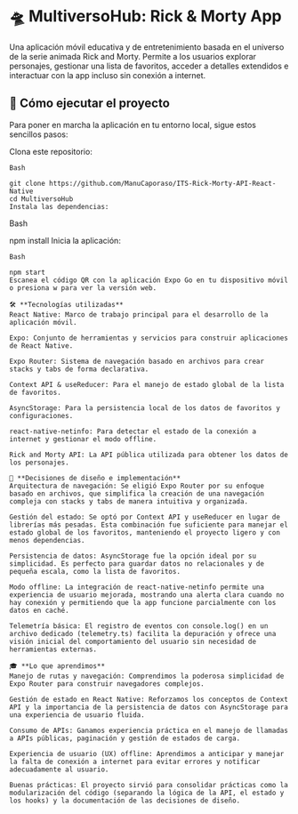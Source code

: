# 🛸 MultiversoHub: Rick & Morty App
Una aplicación móvil educativa y de entretenimiento basada en el universo de la serie animada Rick and Morty. Permite a los usuarios explorar personajes, gestionar una lista de favoritos, acceder a detalles extendidos e interactuar con la app incluso sin conexión a internet.

## 🚀 Cómo ejecutar el proyecto
Para poner en marcha la aplicación en tu entorno local, sigue estos sencillos pasos:

Clona este repositorio:
```
Bash

git clone https://github.com/ManuCaporaso/ITS-Rick-Morty-API-React-Native
cd MultiversoHub
Instala las dependencias:
```

Bash

npm install
Inicia la aplicación:

```
Bash

npm start
Escanea el código QR con la aplicación Expo Go en tu dispositivo móvil o presiona w para ver la versión web.

🛠️ **Tecnologías utilizadas**
React Native: Marco de trabajo principal para el desarrollo de la aplicación móvil.

Expo: Conjunto de herramientas y servicios para construir aplicaciones de React Native.

Expo Router: Sistema de navegación basado en archivos para crear stacks y tabs de forma declarativa.

Context API & useReducer: Para el manejo de estado global de la lista de favoritos.

AsyncStorage: Para la persistencia local de los datos de favoritos y configuraciones.

react-native-netinfo: Para detectar el estado de la conexión a internet y gestionar el modo offline.

Rick and Morty API: La API pública utilizada para obtener los datos de los personajes.

🧠 **Decisiones de diseño e implementación**
Arquitectura de navegación: Se eligió Expo Router por su enfoque basado en archivos, que simplifica la creación de una navegación compleja con stacks y tabs de manera intuitiva y organizada.

Gestión del estado: Se optó por Context API y useReducer en lugar de librerías más pesadas. Esta combinación fue suficiente para manejar el estado global de los favoritos, manteniendo el proyecto ligero y con menos dependencias.

Persistencia de datos: AsyncStorage fue la opción ideal por su simplicidad. Es perfecto para guardar datos no relacionales y de pequeña escala, como la lista de favoritos.

Modo offline: La integración de react-native-netinfo permite una experiencia de usuario mejorada, mostrando una alerta clara cuando no hay conexión y permitiendo que la app funcione parcialmente con los datos en caché.

Telemetría básica: El registro de eventos con console.log() en un archivo dedicado (telemetry.ts) facilita la depuración y ofrece una visión inicial del comportamiento del usuario sin necesidad de herramientas externas.

🎓 **Lo que aprendimos**
Manejo de rutas y navegación: Comprendimos la poderosa simplicidad de Expo Router para construir navegadores complejos.

Gestión de estado en React Native: Reforzamos los conceptos de Context API y la importancia de la persistencia de datos con AsyncStorage para una experiencia de usuario fluida.

Consumo de APIs: Ganamos experiencia práctica en el manejo de llamadas a APIs públicas, paginación y gestión de estados de carga.

Experiencia de usuario (UX) offline: Aprendimos a anticipar y manejar la falta de conexión a internet para evitar errores y notificar adecuadamente al usuario.

Buenas prácticas: El proyecto sirvió para consolidar prácticas como la modularización del código (separando la lógica de la API, el estado y los hooks) y la documentación de las decisiones de diseño.